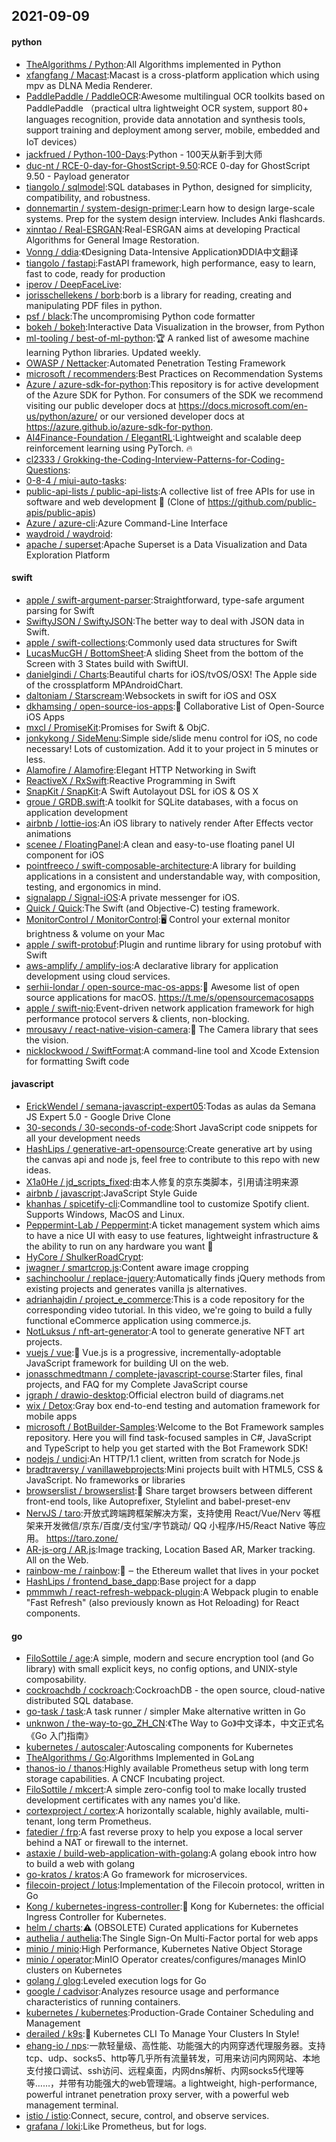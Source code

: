 ## 2021-09-09

#### python
* [TheAlgorithms / Python](https://github.com/TheAlgorithms/Python):All Algorithms implemented in Python
* [xfangfang / Macast](https://github.com/xfangfang/Macast):Macast is a cross-platform application which using mpv as DLNA Media Renderer.
* [PaddlePaddle / PaddleOCR](https://github.com/PaddlePaddle/PaddleOCR):Awesome multilingual OCR toolkits based on PaddlePaddle （practical ultra lightweight OCR system, support 80+ languages recognition, provide data annotation and synthesis tools, support training and deployment among server, mobile, embedded and IoT devices）
* [jackfrued / Python-100-Days](https://github.com/jackfrued/Python-100-Days):Python - 100天从新手到大师
* [duc-nt / RCE-0-day-for-GhostScript-9.50](https://github.com/duc-nt/RCE-0-day-for-GhostScript-9.50):RCE 0-day for GhostScript 9.50 - Payload generator
* [tiangolo / sqlmodel](https://github.com/tiangolo/sqlmodel):SQL databases in Python, designed for simplicity, compatibility, and robustness.
* [donnemartin / system-design-primer](https://github.com/donnemartin/system-design-primer):Learn how to design large-scale systems. Prep for the system design interview. Includes Anki flashcards.
* [xinntao / Real-ESRGAN](https://github.com/xinntao/Real-ESRGAN):Real-ESRGAN aims at developing Practical Algorithms for General Image Restoration.
* [Vonng / ddia](https://github.com/Vonng/ddia):《Designing Data-Intensive Application》DDIA中文翻译
* [tiangolo / fastapi](https://github.com/tiangolo/fastapi):FastAPI framework, high performance, easy to learn, fast to code, ready for production
* [iperov / DeepFaceLive](https://github.com/iperov/DeepFaceLive):
* [jorisschellekens / borb](https://github.com/jorisschellekens/borb):borb is a library for reading, creating and manipulating PDF files in python.
* [psf / black](https://github.com/psf/black):The uncompromising Python code formatter
* [bokeh / bokeh](https://github.com/bokeh/bokeh):Interactive Data Visualization in the browser, from Python
* [ml-tooling / best-of-ml-python](https://github.com/ml-tooling/best-of-ml-python):🏆
A ranked list of awesome machine learning Python libraries. Updated weekly.
* [OWASP / Nettacker](https://github.com/OWASP/Nettacker):Automated Penetration Testing Framework
* [microsoft / recommenders](https://github.com/microsoft/recommenders):Best Practices on Recommendation Systems
* [Azure / azure-sdk-for-python](https://github.com/Azure/azure-sdk-for-python):This repository is for active development of the Azure SDK for Python. For consumers of the SDK we recommend visiting our public developer docs at https://docs.microsoft.com/en-us/python/azure/ or our versioned developer docs at https://azure.github.io/azure-sdk-for-python.
* [AI4Finance-Foundation / ElegantRL](https://github.com/AI4Finance-Foundation/ElegantRL):Lightweight and scalable deep reinforcement learning using PyTorch.
🔥
* [cl2333 / Grokking-the-Coding-Interview-Patterns-for-Coding-Questions](https://github.com/cl2333/Grokking-the-Coding-Interview-Patterns-for-Coding-Questions):
* [0-8-4 / miui-auto-tasks](https://github.com/0-8-4/miui-auto-tasks):
* [public-api-lists / public-api-lists](https://github.com/public-api-lists/public-api-lists):A collective list of free APIs for use in software and web development
🚀
(Clone of https://github.com/public-apis/public-apis)
* [Azure / azure-cli](https://github.com/Azure/azure-cli):Azure Command-Line Interface
* [waydroid / waydroid](https://github.com/waydroid/waydroid):
* [apache / superset](https://github.com/apache/superset):Apache Superset is a Data Visualization and Data Exploration Platform

#### swift
* [apple / swift-argument-parser](https://github.com/apple/swift-argument-parser):Straightforward, type-safe argument parsing for Swift
* [SwiftyJSON / SwiftyJSON](https://github.com/SwiftyJSON/SwiftyJSON):The better way to deal with JSON data in Swift.
* [apple / swift-collections](https://github.com/apple/swift-collections):Commonly used data structures for Swift
* [LucasMucGH / BottomSheet](https://github.com/LucasMucGH/BottomSheet):A sliding Sheet from the bottom of the Screen with 3 States build with SwiftUI.
* [danielgindi / Charts](https://github.com/danielgindi/Charts):Beautiful charts for iOS/tvOS/OSX! The Apple side of the crossplatform MPAndroidChart.
* [daltoniam / Starscream](https://github.com/daltoniam/Starscream):Websockets in swift for iOS and OSX
* [dkhamsing / open-source-ios-apps](https://github.com/dkhamsing/open-source-ios-apps):📱
Collaborative List of Open-Source iOS Apps
* [mxcl / PromiseKit](https://github.com/mxcl/PromiseKit):Promises for Swift & ObjC.
* [jonkykong / SideMenu](https://github.com/jonkykong/SideMenu):Simple side/slide menu control for iOS, no code necessary! Lots of customization. Add it to your project in 5 minutes or less.
* [Alamofire / Alamofire](https://github.com/Alamofire/Alamofire):Elegant HTTP Networking in Swift
* [ReactiveX / RxSwift](https://github.com/ReactiveX/RxSwift):Reactive Programming in Swift
* [SnapKit / SnapKit](https://github.com/SnapKit/SnapKit):A Swift Autolayout DSL for iOS & OS X
* [groue / GRDB.swift](https://github.com/groue/GRDB.swift):A toolkit for SQLite databases, with a focus on application development
* [airbnb / lottie-ios](https://github.com/airbnb/lottie-ios):An iOS library to natively render After Effects vector animations
* [scenee / FloatingPanel](https://github.com/scenee/FloatingPanel):A clean and easy-to-use floating panel UI component for iOS
* [pointfreeco / swift-composable-architecture](https://github.com/pointfreeco/swift-composable-architecture):A library for building applications in a consistent and understandable way, with composition, testing, and ergonomics in mind.
* [signalapp / Signal-iOS](https://github.com/signalapp/Signal-iOS):A private messenger for iOS.
* [Quick / Quick](https://github.com/Quick/Quick):The Swift (and Objective-C) testing framework.
* [MonitorControl / MonitorControl](https://github.com/MonitorControl/MonitorControl):🖥
Control your external monitor brightness & volume on your Mac
* [apple / swift-protobuf](https://github.com/apple/swift-protobuf):Plugin and runtime library for using protobuf with Swift
* [aws-amplify / amplify-ios](https://github.com/aws-amplify/amplify-ios):A declarative library for application development using cloud services.
* [serhii-londar / open-source-mac-os-apps](https://github.com/serhii-londar/open-source-mac-os-apps):🚀
Awesome list of open source applications for macOS. https://t.me/s/opensourcemacosapps
* [apple / swift-nio](https://github.com/apple/swift-nio):Event-driven network application framework for high performance protocol servers & clients, non-blocking.
* [mrousavy / react-native-vision-camera](https://github.com/mrousavy/react-native-vision-camera):📸
The Camera library that sees the vision.
* [nicklockwood / SwiftFormat](https://github.com/nicklockwood/SwiftFormat):A command-line tool and Xcode Extension for formatting Swift code

#### javascript
* [ErickWendel / semana-javascript-expert05](https://github.com/ErickWendel/semana-javascript-expert05):Todas as aulas da Semana JS Expert 5.0 - Google Drive Clone
* [30-seconds / 30-seconds-of-code](https://github.com/30-seconds/30-seconds-of-code):Short JavaScript code snippets for all your development needs
* [HashLips / generative-art-opensource](https://github.com/HashLips/generative-art-opensource):Create generative art by using the canvas api and node js, feel free to contribute to this repo with new ideas.
* [X1a0He / jd_scripts_fixed](https://github.com/X1a0He/jd_scripts_fixed):由本人修复的京东类脚本，引用请注明来源
* [airbnb / javascript](https://github.com/airbnb/javascript):JavaScript Style Guide
* [khanhas / spicetify-cli](https://github.com/khanhas/spicetify-cli):Commandline tool to customize Spotify client. Supports Windows, MacOS and Linux.
* [Peppermint-Lab / Peppermint](https://github.com/Peppermint-Lab/Peppermint):A ticket management system which aims to have a nice UI with easy to use features, lightweight infrastructure & the ability to run on any hardware you want
🍵
* [HyCore / ShulkerRoadCrypt](https://github.com/HyCore/ShulkerRoadCrypt):
* [jwagner / smartcrop.js](https://github.com/jwagner/smartcrop.js):Content aware image cropping
* [sachinchoolur / replace-jquery](https://github.com/sachinchoolur/replace-jquery):Automatically finds jQuery methods from existing projects and generates vanilla js alternatives.
* [adrianhajdin / project_e_commerce](https://github.com/adrianhajdin/project_e_commerce):This is a code repository for the corresponding video tutorial. In this video, we're going to build a fully functional eCommerce application using commerce.js.
* [NotLuksus / nft-art-generator](https://github.com/NotLuksus/nft-art-generator):A tool to generate generative NFT art projects.
* [vuejs / vue](https://github.com/vuejs/vue):🖖
Vue.js is a progressive, incrementally-adoptable JavaScript framework for building UI on the web.
* [jonasschmedtmann / complete-javascript-course](https://github.com/jonasschmedtmann/complete-javascript-course):Starter files, final projects, and FAQ for my Complete JavaScript course
* [jgraph / drawio-desktop](https://github.com/jgraph/drawio-desktop):Official electron build of diagrams.net
* [wix / Detox](https://github.com/wix/Detox):Gray box end-to-end testing and automation framework for mobile apps
* [microsoft / BotBuilder-Samples](https://github.com/microsoft/BotBuilder-Samples):Welcome to the Bot Framework samples repository. Here you will find task-focused samples in C#, JavaScript and TypeScript to help you get started with the Bot Framework SDK!
* [nodejs / undici](https://github.com/nodejs/undici):An HTTP/1.1 client, written from scratch for Node.js
* [bradtraversy / vanillawebprojects](https://github.com/bradtraversy/vanillawebprojects):Mini projects built with HTML5, CSS & JavaScript. No frameworks or libraries
* [browserslist / browserslist](https://github.com/browserslist/browserslist):🦔
Share target browsers between different front-end tools, like Autoprefixer, Stylelint and babel-preset-env
* [NervJS / taro](https://github.com/NervJS/taro):开放式跨端跨框架解决方案，支持使用 React/Vue/Nerv 等框架来开发微信/京东/百度/支付宝/字节跳动/ QQ 小程序/H5/React Native 等应用。 https://taro.zone/
* [AR-js-org / AR.js](https://github.com/AR-js-org/AR.js):Image tracking, Location Based AR, Marker tracking. All on the Web.
* [rainbow-me / rainbow](https://github.com/rainbow-me/rainbow):🌈
‒ the Ethereum wallet that lives in your pocket
* [HashLips / frontend_base_dapp](https://github.com/HashLips/frontend_base_dapp):Base project for a dapp
* [pmmmwh / react-refresh-webpack-plugin](https://github.com/pmmmwh/react-refresh-webpack-plugin):A Webpack plugin to enable "Fast Refresh" (also previously known as Hot Reloading) for React components.

#### go
* [FiloSottile / age](https://github.com/FiloSottile/age):A simple, modern and secure encryption tool (and Go library) with small explicit keys, no config options, and UNIX-style composability.
* [cockroachdb / cockroach](https://github.com/cockroachdb/cockroach):CockroachDB - the open source, cloud-native distributed SQL database.
* [go-task / task](https://github.com/go-task/task):A task runner / simpler Make alternative written in Go
* [unknwon / the-way-to-go_ZH_CN](https://github.com/unknwon/the-way-to-go_ZH_CN):《The Way to Go》中文译本，中文正式名《Go 入门指南》
* [kubernetes / autoscaler](https://github.com/kubernetes/autoscaler):Autoscaling components for Kubernetes
* [TheAlgorithms / Go](https://github.com/TheAlgorithms/Go):Algorithms Implemented in GoLang
* [thanos-io / thanos](https://github.com/thanos-io/thanos):Highly available Prometheus setup with long term storage capabilities. A CNCF Incubating project.
* [FiloSottile / mkcert](https://github.com/FiloSottile/mkcert):A simple zero-config tool to make locally trusted development certificates with any names you'd like.
* [cortexproject / cortex](https://github.com/cortexproject/cortex):A horizontally scalable, highly available, multi-tenant, long term Prometheus.
* [fatedier / frp](https://github.com/fatedier/frp):A fast reverse proxy to help you expose a local server behind a NAT or firewall to the internet.
* [astaxie / build-web-application-with-golang](https://github.com/astaxie/build-web-application-with-golang):A golang ebook intro how to build a web with golang
* [go-kratos / kratos](https://github.com/go-kratos/kratos):A Go framework for microservices.
* [filecoin-project / lotus](https://github.com/filecoin-project/lotus):Implementation of the Filecoin protocol, written in Go
* [Kong / kubernetes-ingress-controller](https://github.com/Kong/kubernetes-ingress-controller):🦍
Kong for Kubernetes: the official Ingress Controller for Kubernetes.
* [helm / charts](https://github.com/helm/charts):⚠️
(OBSOLETE) Curated applications for Kubernetes
* [authelia / authelia](https://github.com/authelia/authelia):The Single Sign-On Multi-Factor portal for web apps
* [minio / minio](https://github.com/minio/minio):High Performance, Kubernetes Native Object Storage
* [minio / operator](https://github.com/minio/operator):MinIO Operator creates/configures/manages MinIO clusters on Kubernetes
* [golang / glog](https://github.com/golang/glog):Leveled execution logs for Go
* [google / cadvisor](https://github.com/google/cadvisor):Analyzes resource usage and performance characteristics of running containers.
* [kubernetes / kubernetes](https://github.com/kubernetes/kubernetes):Production-Grade Container Scheduling and Management
* [derailed / k9s](https://github.com/derailed/k9s):🐶
Kubernetes CLI To Manage Your Clusters In Style!
* [ehang-io / nps](https://github.com/ehang-io/nps):一款轻量级、高性能、功能强大的内网穿透代理服务器。支持tcp、udp、socks5、http等几乎所有流量转发，可用来访问内网网站、本地支付接口调试、ssh访问、远程桌面，内网dns解析、内网socks5代理等等……，并带有功能强大的web管理端。a lightweight, high-performance, powerful intranet penetration proxy server, with a powerful web management terminal.
* [istio / istio](https://github.com/istio/istio):Connect, secure, control, and observe services.
* [grafana / loki](https://github.com/grafana/loki):Like Prometheus, but for logs.
